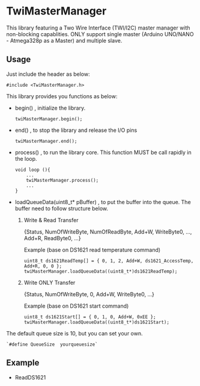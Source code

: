 # TwiMasterManager

This library featuring a Two Wire Interface (TWI/I2C) master manager with non-blocking capablities.
ONLY support single master (Arduino UNO/NANO - Atmega328p as a Master) and multiple slave.

## Usage

Just include the header as below:

`#include <TwiMasterManager.h>`

This library provides you functions as below:

- begin() , initialize the library.

	`twiMasterManager.begin();`

- end() , to stop the library and release the I/O pins

	`twiMasterManager.end();`

- process() , to run the library core. This function MUST be call rapidly in the loop.
	```
	void loop (){
		...
		twiMasterManager.process();
		...
	}
	```

- loadQueueData(uint8_t* pBuffer) , to put the buffer into the queue. The buffer need to follow structure below.

	1) Write & Read Transfer
	
		{Status, NumOfWriteByte, NumOfReadByte, Add+W, WriteByte0, ..., Add+R, ReadByte0, ...}

		Example (base on DS1621 read temperature command)
		```
		uint8_t ds1621ReadTemp[] = { 0, 1, 2, Add+W, ds1621_AccessTemp, Add+R, 0, 0 };
		twiMasterManager.loadQueueData((uint8_t*)ds1621ReadTemp);
		```


	2) Write ONLY Transfer
	
		{Status, NumOfWriteByte, 0, Add+W, WriteByte0, ...}

		Example (base on DS1621 start command)
		```
		uint8_t ds1621Start[] = { 0, 1, 0, Add+W, 0xEE };
		twiMasterManager.loadQueueData((uint8_t*)ds1621Start);
		```

The default queue size is 10, but you can set your own.

	`#define QueueSize	yourqueuesize`

## Example

- ReadDS1621
